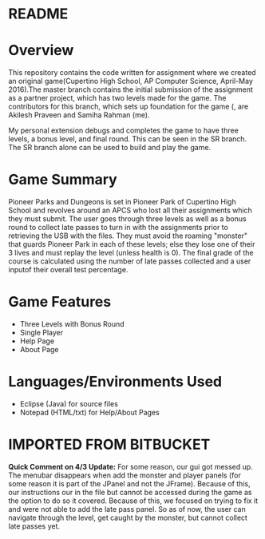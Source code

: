 # README #

# Overview #
This repository contains the code written for assignment where we created an original game(Cupertino High School, AP Computer Science, April-May 2016).The master branch contains the initial submission of the assignment as a partner project, which has two levels made for the game. The contributors for this branch, which sets up foundation for the game (, are Akilesh Praveen and Samiha Rahman (me).

My personal extension debugs and completes the game to have three levels, a bonus level, and final round. This can be seen in the SR branch. The SR branch alone can be used to build and play the game.

# Game Summary #
Pioneer Parks and Dungeons is set in Pioneer Park of Cupertino High School and revolves around an APCS who lost all their assignments which they must submit. The user goes through three levels as well as a bonus round to collect late passes to turn in with the assignments prior to retrieving the USB with the files. They must avoid the roaming "monster" that guards Pioneer Park in each of these levels; else they lose one of their 3 lives and must replay the level (unless health is 0). The final grade of the course is calculated using the number of late passes collected and a user inputof their overall test percentage.

# Game Features #
* Three Levels with Bonus Round
* Single Player
* Help Page
* About Page

# Languages/Environments Used #
* Eclipse (Java) for source files
* Notepad (HTML/txt) for Help/About Pages

# IMPORTED FROM BITBUCKET #
**Quick Comment on 4/3 Update:** For some reason, our gui got  messed up. The menubar disappears when add the monster and player panels (for some reason it is part of the JPanel and not the JFrame). Because of this, our  instructions our  in  the file but cannot be accessed during the game as the option to do so it covered. Because of this, we focused on trying to fix it and were not able to add the late pass panel. So as of now, the user can navigate through the level, get caught by the monster, but cannot collect late passes yet.

